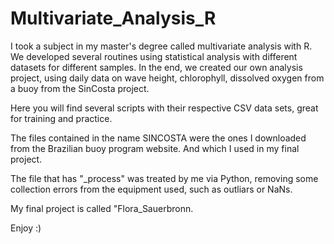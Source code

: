# Multivariate_Analysis_R
I took a subject in my master's degree called multivariate analysis with R. We developed several routines using statistical analysis with different datasets for different samples. In the end, we created our own analysis project, using daily data on wave height, chlorophyll, dissolved oxygen from a buoy from the SinCosta project.


Here you will find several scripts with their respective CSV data sets, great for training and practice.

The files contained in the name SINCOSTA were the ones I downloaded from the Brazilian buoy program website. And which I used in my final project.

The file that has "_process" was treated by me via Python, removing some collection errors from the equipment used, such as outliars or NaNs.

My final project is called "Flora_Sauerbronn.

Enjoy :)
